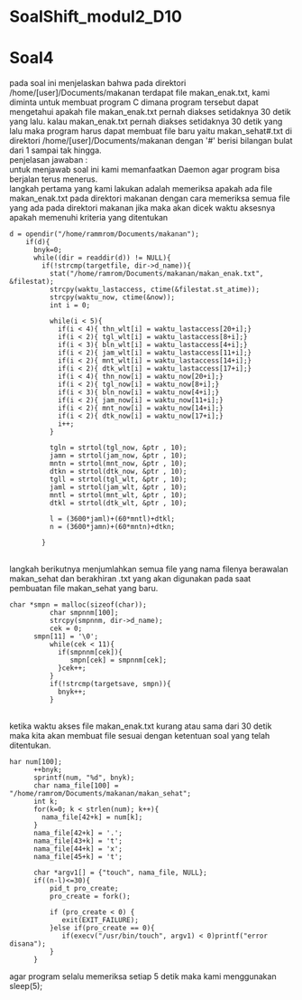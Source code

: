# SoalShift_modul2_D10

# Soal4
pada soal ini menjelaskan bahwa pada direktori /home/[user]/Documents/makanan terdapat file makan_enak.txt, kami diminta untuk membuat program C dimana program tersebut dapat mengetahui apakah file makan_enak.txt pernah diakses setidaknya 30 detik yang lalu. kalau makan_enak.txt pernah diakses setidaknya 30 detik yang lalu maka program harus dapat membuat file baru yaitu makan_sehat#.txt di direktori /home/[user]/Documents/makanan dengan '#' berisi bilangan bulat dari 1 sampai tak hingga.</br>
penjelasan jawaban : </br>
untuk menjawab soal ini kami memanfaatkan Daemon agar program bisa berjalan terus menerus.</br> 
langkah pertama yang kami lakukan adalah memeriksa apakah ada file makan_enak.txt pada direktori makanan dengan cara memeriksa semua file yang ada pada direktori makanan jika maka akan dicek waktu aksesnya apakah memenuhi kriteria yang ditentukan</br>

```
d = opendir("/home/rammrom/Documents/makanan");
    if(d){
      bnyk=0;
      while((dir = readdir(d)) != NULL){
        if(!strcmp(targetfile, dir->d_name)){
          stat("/home/ramrom/Documents/makanan/makan_enak.txt", &filestat);
          strcpy(waktu_lastaccess, ctime(&filestat.st_atime));
          strcpy(waktu_now, ctime(&now));
          int i = 0;

          while(i < 5){
            if(i < 4){ thn_wlt[i] = waktu_lastaccess[20+i];}
            if(i < 2){ tgl_wlt[i] = waktu_lastaccess[8+i];}
            if(i < 3){ bln_wlt[i] = waktu_lastaccess[4+i];}
            if(i < 2){ jam_wlt[i] = waktu_lastaccess[11+i];}
            if(i < 2){ mnt_wlt[i] = waktu_lastaccess[14+i];}
            if(i < 2){ dtk_wlt[i] = waktu_lastaccess[17+i];}
            if(i < 4){ thn_now[i] = waktu_now[20+i];}
            if(i < 2){ tgl_now[i] = waktu_now[8+i];}
            if(i < 3){ bln_now[i] = waktu_now[4+i];}
            if(i < 2){ jam_now[i] = waktu_now[11+i];}
            if(i < 2){ mnt_now[i] = waktu_now[14+i];}
            if(i < 2){ dtk_now[i] = waktu_now[17+i];}
            i++;
          }

          tgln = strtol(tgl_now, &ptr , 10);
          jamn = strtol(jam_now, &ptr , 10);
          mntn = strtol(mnt_now, &ptr , 10);
          dtkn = strtol(dtk_now, &ptr , 10);
          tgll = strtol(tgl_wlt, &ptr , 10);
          jaml = strtol(jam_wlt, &ptr , 10);
          mntl = strtol(mnt_wlt, &ptr , 10);
          dtkl = strtol(dtk_wlt, &ptr , 10);

          l = (3600*jaml)+(60*mntl)+dtkl;
          n = (3600*jamn)+(60*mntn)+dtkn;

        }
```
</br>langkah berikutnya menjumlahkan semua file yang nama filenya berawalan makan_sehat dan berakhiran .txt yang akan digunakan pada saat pembuatan file makan_sehat yang baru. 
</br>
```
char *smpn = malloc(sizeof(char));
          char smpnnm[100];
          strcpy(smpnnm, dir->d_name);
          cek = 0;
 	  smpn[11] = '\0';
          while(cek < 11){
            if(smpnnm[cek]){
               smpn[cek] = smpnnm[cek];
            }cek++;
          }
          if(!strcmp(targetsave, smpn)){
            bnyk++;
          }
```
</br> ketika waktu akses file makan_enak.txt kurang atau sama dari 30 detik maka kita akan membuat file sesuai dengan ketentuan soal yang telah ditentukan. </br>
```
har num[100];
      ++bnyk;
      sprintf(num, "%d", bnyk);
      char nama_file[100] = "/home/ramrom/Documents/makanan/makan_sehat";
      int k;
      for(k=0; k < strlen(num); k++){
        nama_file[42+k] = num[k];
      }
      nama_file[42+k] = '.';
      nama_file[43+k] = 't';
      nama_file[44+k] = 'x';
      nama_file[45+k] = 't';

      char *argv1[] = {"touch", nama_file, NULL};
      if((n-l)<=30){
          pid_t pro_create;
          pro_create = fork();

          if (pro_create < 0) {
             exit(EXIT_FAILURE);
          }else if(pro_create == 0){
             if(execv("/usr/bin/touch", argv1) < 0)printf("error disana");
          }
      }
```
agar program selalu memeriksa setiap 5 detik maka kami menggunakan sleep(5);

